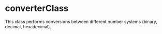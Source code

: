 # converterClass
This class performs conversions between different number systems (binary, decimal, hexadecimal).

